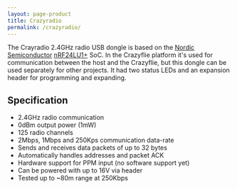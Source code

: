 ```yaml
---
layout: page-product
title: Crazyradio
permalink: /crazyradio/
---
```


The Crayradio 2.4GHz radio USB dongle is based on the 
[Nordic Semiconductor](http://www.nordicsemi.com/)
[nRF24LU1+](http://www.nordicsemi.com/eng/Products/2.4GHz-RF/nRF24LU1P) SoC. 
In the Crazyflie platform it's used for communication between the host and the 
Crazyflie, but this dongle can be used separately for other projects. It had 
two status LEDs and an expansion header for programming and expanding.


## Specification

* 2.4GHz radio communication</li>
* 0dBm output power (1mW)</li>
* 125 radio channels</li>
* 2Mbps, 1Mbps and 250Kps communication data-rate
* Sends and receives data packets of up to 32 bytes
* Automatically handles addresses and packet ACK
* Hardware support for PPM input (no software support yet)
* Can be powered with up to 16V via header
* Tested up to ~80m range at 250Kbps
